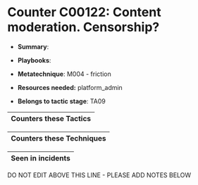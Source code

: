 # Counter C00122: Content moderation. Censorship?

* **Summary**: 

* **Playbooks**: 

* **Metatechnique**: M004 - friction

* **Resources needed:** platform_admin

* **Belongs to tactic stage**: TA09


| Counters these Tactics |
| ---------------------- |



| Counters these Techniques |
| ------------------------- |



| Seen in incidents |
| ----------------- |


DO NOT EDIT ABOVE THIS LINE - PLEASE ADD NOTES BELOW